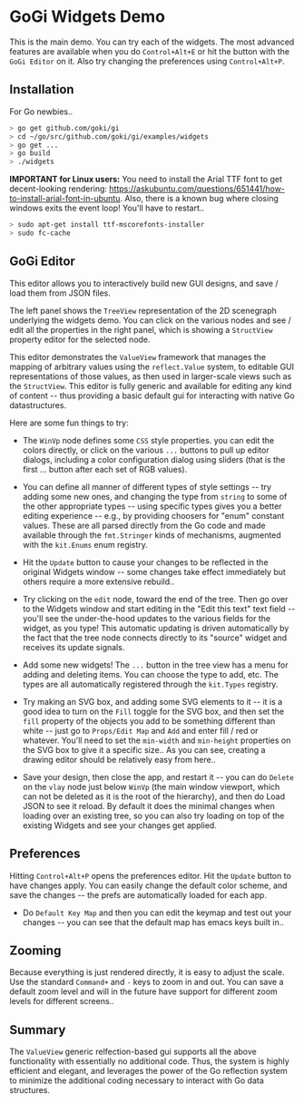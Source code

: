 # GoGi Widgets Demo

This is the main demo.  You can try each of the widgets.  The most advanced features are available when you do `Control+Alt+E` or hit the button with the `GoGi Editor` on it.  Also try changing the preferences using `Control+Alt+P`.

## Installation

For Go newbies.. 

``` bash
> go get github.com/goki/gi
> cd ~/go/src/github.com/goki/gi/examples/widgets
> go get ...
> go build
> ./widgets
```

**IMPORTANT for Linux users:** You need to install the Arial TTF font to get decent-looking rendering: https://askubuntu.com/questions/651441/how-to-install-arial-font-in-ubuntu.  Also, there is a known bug where closing windows exits the event loop!  You'll have to restart..

``` bash
> sudo apt-get install ttf-mscorefonts-installer
> sudo fc-cache
```

## GoGi Editor

This editor allows you to interactively build new GUI designs, and save / load them from JSON files.

The left panel shows the `TreeView` representation of the 2D scenegraph underlying the widgets demo.  You can click on the various nodes and see / edit all the properties in the right panel, which is showing a `StructView` property editor for the selected node.

This editor demonstrates the `ValueView` framework that manages the mapping of arbitrary values using the `reflect.Value` system, to editable GUI representations of those values, as then used in larger-scale views such as the `StructView`.  This editor is fully generic and available for editing any kind of content -- thus providing a basic default gui for interacting with native Go datastructures.

Here are some fun things to try:

* The `WinVp` node defines some `CSS` style properties.  you can edit the colors directly, or click on the various `...` buttons to pull up editor dialogs, including a color configuration dialog using sliders (that is the first ... button after each set of RGB values).

* You can define all manner of different types of style settings -- try adding some new ones, and changing the type from `string` to some of the other appropriate types -- using specific types gives you a better editing experience -- e.g., by providing choosers for "enum" constant values.  These are all parsed directly from the Go code and made available through the `fmt.Stringer` kinds of mechanisms, augmented with the `kit.Enums` enum registry.

* Hit the `Update` button to cause your changes to be reflected in the original Widgets window -- some changes take effect immediately but others require a more extensive rebuild..

* Try clicking on the `edit` node, toward the end of the tree.  Then go over to the Widgets window and start editing in the "Edit this text" text field -- you'll see the under-the-hood updates to the various fields for the widget, as you type!  This automatic updating is driven automatically by the fact that the tree node connects directly to its "source" widget and receives its update signals.

* Add some new widgets!  The `...` button in the tree view has a menu for adding and deleting items.  You can choose the type to add, etc.  The types are all automatically registered through the `kit.Types` registry.

* Try making an SVG box, and adding some SVG elements to it -- it is a good idea to turn on the `Fill` toggle for the SVG box, and then set the `fill` property of the objects you add to be something different than white -- just go to `Props/Edit Map` and `Add` and enter fill / red or whatever.  You'll need to set the `min-width` and `min-height` properties on the SVG box to give it a specific size..  As you can see, creating a drawing editor should be relatively easy from here..

* Save your design, then close the app, and restart it -- you can do `Delete` on the `vlay` node just below `WinVp` (the main window viewport, which can not be deleted as it is the root of the hierarchy), and then do Load JSON to see it reload.  By default it does the minimal changes when loading over an existing tree, so you can also try loading on top of the existing Widgets and see your changes get applied.

## Preferences

Hitting `Control+Alt+P` opens the preferences editor.  Hit the `Update` button to have changes apply.  You can easily change the default color scheme, and save the changes -- the prefs are automatically loaded for each app.

* Do `Default Key Map` and then you can edit the keymap and test out your changes -- you can see that the default map has emacs keys built in..

## Zooming

Because everything is just rendered directly, it is easy to adjust the scale. Use the standard `Command+` and `-` keys to zoom in and out.  You can save a default zoom level and will in the future have support for different zoom levels for different screens..

## Summary

The `ValueView` generic relfection-based gui supports all the above functionality with essentially no additional code.  Thus, the system is highly efficient and elegant, and leverages the power of the Go reflection system to minimize the additional coding necessary to interact with Go data structures.


